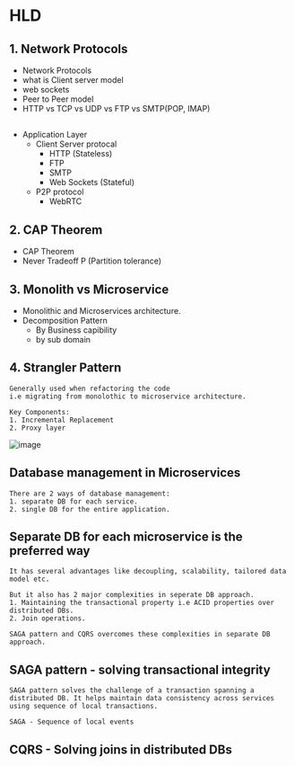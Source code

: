 # HLD
## 1. Network Protocols
 - Network Protocols
 - what is Client server model
 - web sockets
 - Peer to Peer model
 - HTTP vs TCP vs UDP vs FTP vs SMTP(POP, IMAP)

##
  - Application Layer
    - Client Server protocal
      - HTTP (Stateless)
      - FTP
      - SMTP
      - Web Sockets (Stateful)
    - P2P protocol
      - WebRTC

## 2. CAP Theorem
 - CAP Theorem
 - Never Tradeoff P (Partition tolerance)

## 3. Monolith vs Microservice
 - Monolithic and Microservices architecture.
 - Decomposition Pattern
     - By Business capibility
     - by sub domain

## 4. Strangler Pattern
    Generally used when refactoring the code
    i.e migrating from monolothic to microservice architecture.

    Key Components:
    1. Incremental Replacement
    2. Proxy layer

   ![image](https://github.com/hs19980912/HLD/assets/63532987/cfd19c2c-fe4c-4517-ab46-f938e3ef6430)


## Database management in Microservices
    There are 2 ways of database management:
    1. separate DB for each service.
    2. single DB for the entire application.

## Separate DB for each microservice is the preferred way
    It has several advantages like decoupling, scalability, tailored data model etc.

    But it also has 2 major complexities in seperate DB approach.
    1. Maintaining the transactional property i.e ACID properties over distributed DBs.
    2. Join operations.
  
    SAGA pattern and CQRS overcomes these complexities in separate DB approach.

## SAGA pattern - solving transactional integrity
    SAGA pattern solves the challenge of a transaction spanning a distributed DB. It helps maintain data consistency across services using sequence of local transactions.

    SAGA - Sequence of local events

## CQRS - Solving joins in distributed DBs